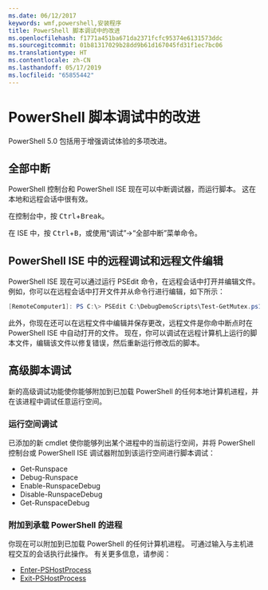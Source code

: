 ```yaml
---
ms.date: 06/12/2017
keywords: wmf,powershell,安装程序
title: PowerShell 脚本调试中的改进
ms.openlocfilehash: f1771a451ba671da2371fcfc95374e6131573ddc
ms.sourcegitcommit: 01b81317029b28dd9b61d167045fd31f1ec7bc06
ms.translationtype: HT
ms.contentlocale: zh-CN
ms.lasthandoff: 05/17/2019
ms.locfileid: "65855442"
---
```

# <a name="improvements-in-powershell-script-debugging"></a>PowerShell 脚本调试中的改进

PowerShell 5.0 包括用于增强调试体验的多项改进。

## <a name="break-all"></a>全部中断

PowerShell 控制台和 PowerShell ISE 现在可以中断调试器，而运行脚本。 这在本地和远程会话中很有效。

在控制台中，按 <kbd>Ctrl</kbd>+<kbd>Break</kbd>。

在 ISE 中，按 <kbd>Ctrl</kbd>+<kbd>B</kbd>，或使用“调试”->“全部中断”菜单命令。

## <a name="remote-debugging-and-remote-file-editing-in-powershell-ise"></a>PowerShell ISE 中的远程调试和远程文件编辑

PowerShell ISE 现在可以通过运行 PSEdit 命令，在远程会话中打开并编辑文件。
例如，你可以在远程会话中打开文件并从命令行进行编辑，如下所示：

```powershell
[RemoteComputer1]: PS C:\> PSEdit C:\DebugDemoScripts\Test-GetMutex.ps1
```

此外，你现在还可以在远程文件中编辑并保存更改，远程文件是你命中断点时在 PowerShell ISE 中自动打开的文件。 现在，你可以调试在远程计算机上运行的脚本文件，编辑该文件以修复错误，然后重新运行修改后的脚本。

## <a name="advanced-script-debugging"></a>高级脚本调试

新的高级调试功能使你能够附加到已加载 PowerShell 的任何本地计算机进程，并在该进程中调试任意运行空间。

### <a name="runspace-debugging"></a>运行空间调试

已添加的新 cmdlet 使你能够列出某个进程中的当前运行空间，并将 PowerShell 控制台或 PowerShell ISE 调试器附加到该运行空间进行脚本调试：

- Get-Runspace
- Debug-Runspace
- Enable-RunspaceDebug
- Disable-RunspaceDebug
- Get-RunspaceDebug

### <a name="attach-to-process-hosting-powershell"></a>附加到承载 PowerShell 的进程

你现在可以附加到已加载 PowerShell 的任何计算机进程。 可通过输入与主机进程交互的会话执行此操作。 有关更多信息，请参阅：

- [Enter-PSHostProcess](/powershell/module/Microsoft.PowerShell.Core/Enter-PSHostProcess)
- [Exit-PSHostProcess](/powershell/module/Microsoft.PowerShell.Core/Exit-PSHostProcess)
